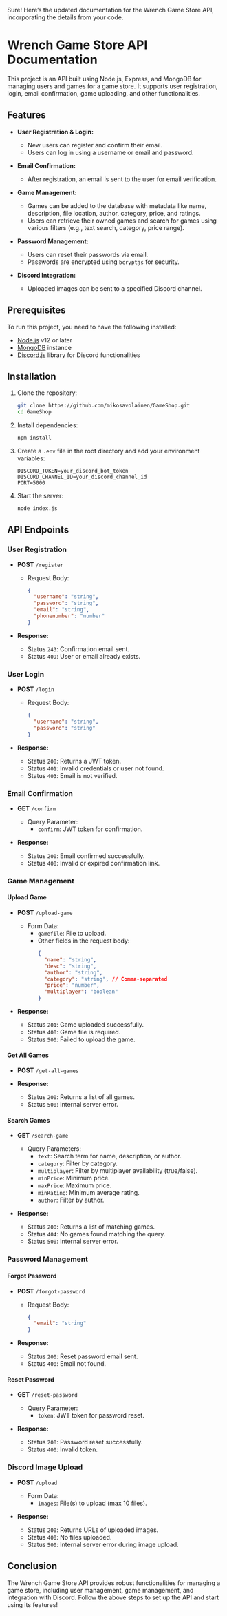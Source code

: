 Sure! Here’s the updated documentation for the Wrench Game Store API, incorporating the details from your code. 

# Wrench Game Store API Documentation

This project is an API built using Node.js, Express, and MongoDB for managing users and games for a game store. It supports user registration, login, email confirmation, game uploading, and other functionalities.

## Features

- **User Registration & Login:** 
  - New users can register and confirm their email.
  - Users can log in using a username or email and password.
  
- **Email Confirmation:** 
  - After registration, an email is sent to the user for email verification.

- **Game Management:** 
  - Games can be added to the database with metadata like name, description, file location, author, category, price, and ratings.
  - Users can retrieve their owned games and search for games using various filters (e.g., text search, category, price range).

- **Password Management:**
  - Users can reset their passwords via email.
  - Passwords are encrypted using `bcryptjs` for security.

- **Discord Integration:** 
  - Uploaded images can be sent to a specified Discord channel.

## Prerequisites

To run this project, you need to have the following installed:

- [Node.js](https://nodejs.org/) v12 or later
- [MongoDB](https://www.mongodb.com/) instance
- [Discord.js](https://discord.js.org/) library for Discord functionalities

## Installation

1. Clone the repository:
   ```bash
   git clone https://github.com/mikosavolainen/GameShop.git
   cd GameShop
   ```

2. Install dependencies:
   ```bash
   npm install
   ```

3. Create a `.env` file in the root directory and add your environment variables:
   ```plaintext
   DISCORD_TOKEN=your_discord_bot_token
   DISCORD_CHANNEL_ID=your_discord_channel_id
   PORT=5000
   ```

4. Start the server:
   ```bash
   node index.js
   ```

## API Endpoints

### User Registration

- **POST** `/register`
  - Request Body:
    ```json
    {
      "username": "string",
      "password": "string",
      "email": "string",
      "phonenumber": "number"
    }
    ```

- **Response:**
  - Status `243`: Confirmation email sent.
  - Status `409`: User or email already exists.

### User Login

- **POST** `/login`
  - Request Body:
    ```json
    {
      "username": "string",
      "password": "string"
    }
    ```

- **Response:**
  - Status `200`: Returns a JWT token.
  - Status `401`: Invalid credentials or user not found.
  - Status `403`: Email is not verified.

### Email Confirmation

- **GET** `/confirm`
  - Query Parameter:
    - `confirm`: JWT token for confirmation.

- **Response:**
  - Status `200`: Email confirmed successfully.
  - Status `400`: Invalid or expired confirmation link.

### Game Management

#### Upload Game

- **POST** `/upload-game`
  - Form Data:
    - `gamefile`: File to upload.
    - Other fields in the request body:
      ```json
      {
        "name": "string",
        "desc": "string",
        "author": "string",
        "category": "string", // Comma-separated
        "price": "number",
        "multiplayer": "boolean"
      }
      ```

- **Response:**
  - Status `201`: Game uploaded successfully.
  - Status `400`: Game file is required.
  - Status `500`: Failed to upload the game.

#### Get All Games

- **POST** `/get-all-games`
  
- **Response:**
  - Status `200`: Returns a list of all games.
  - Status `500`: Internal server error.

#### Search Games

- **GET** `/search-game`
  - Query Parameters:
    - `text`: Search term for name, description, or author.
    - `category`: Filter by category.
    - `multiplayer`: Filter by multiplayer availability (true/false).
    - `minPrice`: Minimum price.
    - `maxPrice`: Maximum price.
    - `minRating`: Minimum average rating.
    - `author`: Filter by author.

- **Response:**
  - Status `200`: Returns a list of matching games.
  - Status `404`: No games found matching the query.
  - Status `500`: Internal server error.

### Password Management

#### Forgot Password

- **POST** `/forgot-password`
  - Request Body:
    ```json
    {
      "email": "string"
    }
    ```

- **Response:**
  - Status `200`: Reset password email sent.
  - Status `400`: Email not found.

#### Reset Password

- **GET** `/reset-password`
  - Query Parameter:
    - `token`: JWT token for password reset.

- **Response:**
  - Status `200`: Password reset successfully.
  - Status `400`: Invalid token.

### Discord Image Upload

- **POST** `/upload`
  - Form Data:
    - `images`: File(s) to upload (max 10 files).

- **Response:**
  - Status `200`: Returns URLs of uploaded images.
  - Status `400`: No files uploaded.
  - Status `500`: Internal server error during image upload.

## Conclusion

The Wrench Game Store API provides robust functionalities for managing a game store, including user management, game management, and integration with Discord. Follow the above steps to set up the API and start using its features!